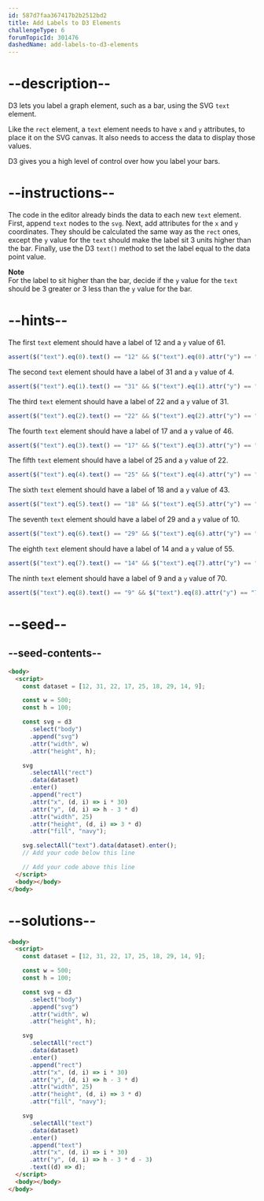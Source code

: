 ```yaml
---
id: 587d7faa367417b2b2512bd2
title: Add Labels to D3 Elements
challengeType: 6
forumTopicId: 301476
dashedName: add-labels-to-d3-elements
---
```


# --description--

D3 lets you label a graph element, such as a bar, using the SVG `text` element.

Like the `rect` element, a `text` element needs to have `x` and `y` attributes, to place it on the SVG canvas. It also needs to access the data to display those values.

D3 gives you a high level of control over how you label your bars.

# --instructions--

The code in the editor already binds the data to each new `text` element. First, append `text` nodes to the `svg`. Next, add attributes for the `x` and `y` coordinates. They should be calculated the same way as the `rect` ones, except the `y` value for the `text` should make the label sit 3 units higher than the bar. Finally, use the D3 `text()` method to set the label equal to the data point value.

**Note**  
For the label to sit higher than the bar, decide if the `y` value for the `text` should be 3 greater or 3 less than the `y` value for the bar.

# --hints--

The first `text` element should have a label of 12 and a `y` value of 61.

```js
assert($("text").eq(0).text() == "12" && $("text").eq(0).attr("y") == "61");
```

The second `text` element should have a label of 31 and a `y` value of 4.

```js
assert($("text").eq(1).text() == "31" && $("text").eq(1).attr("y") == "4");
```

The third `text` element should have a label of 22 and a `y` value of 31.

```js
assert($("text").eq(2).text() == "22" && $("text").eq(2).attr("y") == "31");
```

The fourth `text` element should have a label of 17 and a `y` value of 46.

```js
assert($("text").eq(3).text() == "17" && $("text").eq(3).attr("y") == "46");
```

The fifth `text` element should have a label of 25 and a `y` value of 22.

```js
assert($("text").eq(4).text() == "25" && $("text").eq(4).attr("y") == "22");
```

The sixth `text` element should have a label of 18 and a `y` value of 43.

```js
assert($("text").eq(5).text() == "18" && $("text").eq(5).attr("y") == "43");
```

The seventh `text` element should have a label of 29 and a `y` value of 10.

```js
assert($("text").eq(6).text() == "29" && $("text").eq(6).attr("y") == "10");
```

The eighth `text` element should have a label of 14 and a `y` value of 55.

```js
assert($("text").eq(7).text() == "14" && $("text").eq(7).attr("y") == "55");
```

The ninth `text` element should have a label of 9 and a `y` value of 70.

```js
assert($("text").eq(8).text() == "9" && $("text").eq(8).attr("y") == "70");
```

# --seed--

## --seed-contents--

```html
<body>
  <script>
    const dataset = [12, 31, 22, 17, 25, 18, 29, 14, 9];

    const w = 500;
    const h = 100;

    const svg = d3
      .select("body")
      .append("svg")
      .attr("width", w)
      .attr("height", h);

    svg
      .selectAll("rect")
      .data(dataset)
      .enter()
      .append("rect")
      .attr("x", (d, i) => i * 30)
      .attr("y", (d, i) => h - 3 * d)
      .attr("width", 25)
      .attr("height", (d, i) => 3 * d)
      .attr("fill", "navy");

    svg.selectAll("text").data(dataset).enter();
    // Add your code below this line

    // Add your code above this line
  </script>
  <body></body>
</body>
```

# --solutions--

```html
<body>
  <script>
    const dataset = [12, 31, 22, 17, 25, 18, 29, 14, 9];

    const w = 500;
    const h = 100;

    const svg = d3
      .select("body")
      .append("svg")
      .attr("width", w)
      .attr("height", h);

    svg
      .selectAll("rect")
      .data(dataset)
      .enter()
      .append("rect")
      .attr("x", (d, i) => i * 30)
      .attr("y", (d, i) => h - 3 * d)
      .attr("width", 25)
      .attr("height", (d, i) => 3 * d)
      .attr("fill", "navy");

    svg
      .selectAll("text")
      .data(dataset)
      .enter()
      .append("text")
      .attr("x", (d, i) => i * 30)
      .attr("y", (d, i) => h - 3 * d - 3)
      .text((d) => d);
  </script>
  <body></body>
</body>
```
